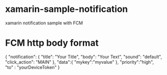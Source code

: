 # xamarin-sample-notification
xamarin notification sample with FCM


# FCM http body format
{
  "notification": 
  {
    "title": "Your Title",
    "body": "Your Text",
    "sound": "default",
    "click_action": "MAIN"
  },
  "data":{
	  "mykey":"myvalue"
  },
  "priority":"high",
  "to" : "yourDeviceToken"
}
